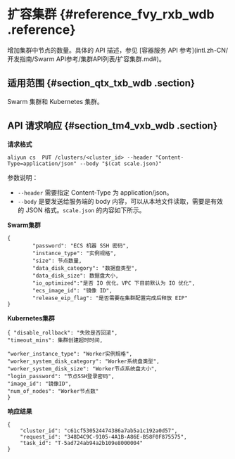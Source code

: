 # 扩容集群 {#reference_fvy_rxb_wdb .reference}

增加集群中节点的数量。具体的 API 描述，参见 [容器服务 API 参考](intl.zh-CN/开发指南/Swarm API参考/集群API列表/扩容集群.md#)。

## 适用范围 {#section_qtx_txb_wdb .section}

Swarm 集群和 Kubernetes 集群。

## API 请求响应 {#section_tm4_vxb_wdb .section}

**请求格式**

```
aliyun cs  PUT /clusters/<cluster_id> --header "Content-Type=application/json" --body "$(cat scale.json)"
```

参数说明：

-   `--header` 需要指定 Content-Type 为 application/json。
-   `--body` 是要发送给服务端的 body 内容，可以从本地文件读取，需要是有效的 JSON 格式。`scale.json` 的内容如下所示。

**Swarm集群**

```
{
        "password": "ECS 机器 SSH 密码",
        "instance_type": "实例规格",
        "size": 节点数量,
        "data_disk_category": "数据盘类型",
        "data_disk_size": 数据盘大小,
        "io_optimized":"是否 IO 优化，VPC 下目前默认为 IO 优化",
        "ecs_image_id": "镜像 ID",
        "release_eip_flag": "是否需要在集群配置完成后释放 EIP"
}
```

**Kubernetes集群**

```
{ "disable_rollback": "失败是否回滚",
"timeout_mins": 集群创建超时时间,

"worker_instance_type": "Worker实例规格",
"worker_system_disk_category": "Worker系统盘类型",
"worker_system_disk_size": "Worker节点系统盘大小",
"login_password": "节点SSH登录密码", 
"image_id": "镜像ID",
"num_of_nodes": "Worker节点数"
}
```

**响应结果**

```
{
    "cluster_id": "c61cf530524474386a7ab5a1c192a0d57",
    "request_id": "348D4C9C-9105-4A1B-A86E-B58F0F875575",
    "task_id": "T-5ad724ab94a2b109e8000004"
}
```

